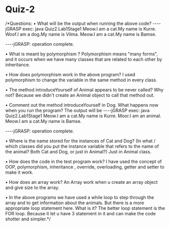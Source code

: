 # Quiz-2
/*Questions:
• What will be the output when running the above code?
  ----jGRASP exec: java Quiz2.Lab1Stage1
 Meow.I am a cat.My name is Kurre.
 Woof.I am a dog.My name is Vilma.
 Meow.I am a cat.My name is Bamse.
 
  ----jGRASP: operation complete.
 
• What is meant by polymorphism ?
   Polymorphism means "many forms", and it occurs when we have many classes that are related to each other by inheritance.
   
• How does polymorphism work in the above program?
   I used polymorphism to change the variable in the same method in every class.
   
• The method introduceYourself of Animal appears to be never called? Why not?
   Because we didn't create an Animal object to call that method out.
   
• Comment out the method introduceYourself in Dog. What happens now when you run the program?
   The output will be 
     ----jGRASP exec: java Quiz2.Lab1Stage1
 Meow.I am a cat.My name is Kurre.
 Moor.I am an animal.
 Meow.I am a cat.My name is Bamse.
 
  ----jGRASP: operation complete.
   
• Where is the name stored for the instances of Cat and Dog? (In what / which classes did you put the instance variable that refers to the name of the animal? Both Cat and Dog, or just in Animal?)
   Just in Animal class.
   
• How does the code in the test program work?
   I have used the concept of OOP, polymorphism, inheritance , override, overloading, getter and setter to make it work.
   
• How does an array work?
   An Array work when u create an array object and give size to the array.
   
• In the above programs we have used a while loop to step through the array and to get information about the animals. But there is a more appropriate loop statement here. What is it?
   The better loop statement is the FOR loop. Because it let u have 3 statement in it and can make the code shotter and simpler.*/
